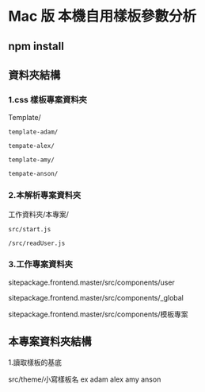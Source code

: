 # Mac 版 本機自用樣板參數分析

## npm install

## 資料夾結構

### 1.css 樣板專案資料夾

Template/

    template-adam/

    tempate-alex/

    template-amy/

    tempate-anson/

### 2.本解析專案資料夾

工作資料夾/本專案/

    src/start.js

    /src/readUser.js

### 3.工作專案資料夾

sitepackage.frontend.master/src/components/user

sitepackage.frontend.master/src/components/\_global

sitepackage.frontend.master/src/components/模板專案

## 本專案資料夾結構

1.讀取樣板的基底

src/theme/小寫樣板名 ex adam alex amy anson
